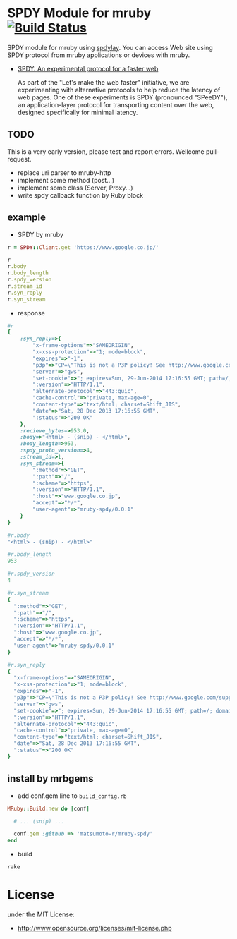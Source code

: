 # SPDY Module for mruby  [![Build Status](https://travis-ci.org/matsumotory/mruby-spdy.png?branch=master)](https://travis-ci.org/matsumotory/mruby-spdy)
SPDY module for mruby using [spdylay](https://github.com/tatsuhiro-t/spdylay). You can access Web site using SPDY protocol from mruby applications or devices with mruby.

- [SPDY: An experimental protocol for a faster web](http://www.chromium.org/spdy/spdy-whitepaper) 

    As part of the "Let's make the web faster" initiative, we are experimenting with alternative protocols to help reduce the latency of web pages. One of these experiments is SPDY (pronounced "SPeeDY"), an application-layer protocol for transporting content over the web, designed specifically for minimal latency.

## TODO
This is a very early version, please test and report errors. Wellcome pull-request.
- replace uri parser to mruby-http
- implement some method (post...)
- implement some class (Server, Proxy...)
- write spdy callback function by Ruby block

## example
- SPDY by mruby

```ruby
r = SPDY::Client.get 'https://www.google.co.jp/'

r
r.body
r.body_length
r.spdy_version
r.stream_id
r.syn_reply
r.syn_stream
```

- response

```ruby
#r
{
    :syn_reply=>{
        "x-frame-options"=>"SAMEORIGIN", 
        "x-xss-protection"=>"1; mode=block", 
        "expires"=>"-1", 
        "p3p"=>"CP=\"This is not a P3P policy! See http://www.google.com/support/accounts/bin/answer.py?hl=en&answer=151657 for more info.\"", 
        "server"=>"gws", 
        "set-cookie"=>"; expires=Sun, 29-Jun-2014 17:16:55 GMT; path=/; domain=.google.co.jp; HttpOnly", 
        ":version"=>"HTTP/1.1", 
        "alternate-protocol"=>"443:quic", 
        "cache-control"=>"private, max-age=0", 
        "content-type"=>"text/html; charset=Shift_JIS", 
        "date"=>"Sat, 28 Dec 2013 17:16:55 GMT", 
        ":status"=>"200 OK"
    }, 
    :recieve_bytes=>953.0, 
    :body=>"<html> - (snip) - </html>", 
    :body_length=>953, 
    :spdy_proto_version=>4, 
    :stream_id=>1, 
    :syn_stream=>{
        ":method"=>"GET", 
        ":path"=>"/", 
        ":scheme"=>"https", 
        ":version"=>"HTTP/1.1", 
        ":host"=>"www.google.co.jp", 
        "accept"=>"*/*", 
        "user-agent"=>"mruby-spdy/0.0.1"
    }
}

#r.body
"<html> - (snip) - </html>"

#r.body_length
953

#r.spdy_version
4

#r.syn_stream
{
  ":method"=>"GET",
  ":path"=>"/",
  ":scheme"=>"https",
  ":version"=>"HTTP/1.1",
  ":host"=>"www.google.co.jp",
  "accept"=>"*/*",
  "user-agent"=>"mruby-spdy/0.0.1"
}

#r.syn_reply
{
  "x-frame-options"=>"SAMEORIGIN",
  "x-xss-protection"=>"1; mode=block",
  "expires"=>"-1",
  "p3p"=>"CP=\"This is not a P3P policy! See http://www.google.com/support/accounts/bin/answer.py?hl=en&answer=151657 for more info.\"",
  "server"=>"gws",
  "set-cookie"=>"; expires=Sun, 29-Jun-2014 17:16:55 GMT; path=/; domain=.google.co.jp; HttpOnly",
  ":version"=>"HTTP/1.1",
  "alternate-protocol"=>"443:quic",
  "cache-control"=>"private, max-age=0",
  "content-type"=>"text/html; charset=Shift_JIS",
  "date"=>"Sat, 28 Dec 2013 17:16:55 GMT",
  ":status"=>"200 OK"
}

```

## install by mrbgems
 - add conf.gem line to `build_config.rb`

```ruby
MRuby::Build.new do |conf|

  # ... (snip) ...

  conf.gem :github => 'matsumoto-r/mruby-spdy'
end
```

 - build

```
rake
```

# License
under the MIT License:

* http://www.opensource.org/licenses/mit-license.php


